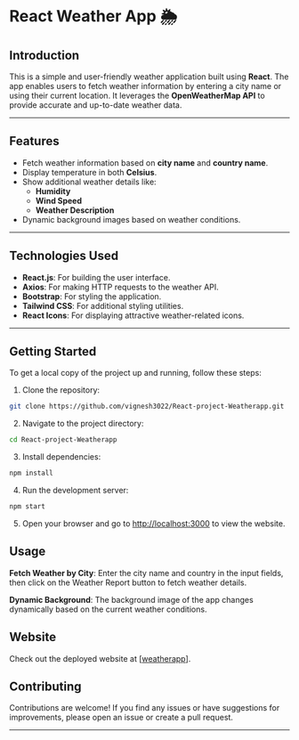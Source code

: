 # **React Weather App 🌦️**

## **Introduction**
This is a simple and user-friendly weather application built using **React**. The app enables users to fetch weather information by entering a city name or using their current location. It leverages the **OpenWeatherMap API** to provide accurate and up-to-date weather data.

---

## **Features**
- Fetch weather information based on **city name** and **country name**.
- Display temperature in both **Celsius**.
- Show additional weather details like:
  - **Humidity**
  - **Wind Speed**
  - **Weather Description**
- Dynamic background images based on weather conditions.

---

## **Technologies Used**
- **React.js**: For building the user interface.
- **Axios**: For making HTTP requests to the weather API.
- **Bootstrap**: For styling the application.
- **Tailwind CSS**: For additional styling utilities.
- **React Icons**: For displaying attractive weather-related icons.

---

## Getting Started

To get a local copy of the project up and running, follow these steps:

1. Clone the repository:

```bash
git clone https://github.com/vignesh3022/React-project-Weatherapp.git
```

2. Navigate to the project directory:

```bash
cd React-project-Weatherapp
```

3. Install dependencies:

```bash
npm install
```

4. Run the development server:

```bash
npm start
```

5. Open your browser and go to [http://localhost:3000](http://localhost:3000) to view the website.

## Usage

**Fetch Weather by City**: Enter the city name and country in the input fields, then click on the Weather Report button to fetch weather details.

**Dynamic Background**: The background image of the app changes dynamically based on the current weather conditions.

## Website

Check out the deployed website at [[weatherapp](https://our-weather-app.vercel.app/)].

## Contributing

Contributions are welcome! If you find any issues or have suggestions for improvements, please open an issue or create a pull request.

--- 
